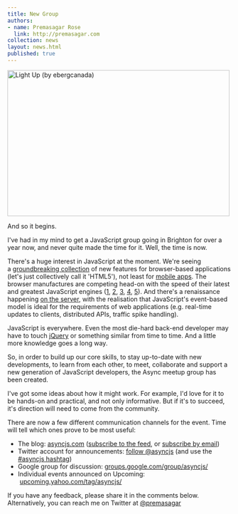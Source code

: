 ```yaml
---
title: New Group
authors:
- name: Premasagar Rose
  link: http://premasagar.com
collection: news
layout: news.html
published: true
---
```

<a href="http://www.flickr.com/photos/eberg/2176148762/" title="Light Up (by ebergcanada)"><img src="http://asyncjs.com/wp/wp-content/uploads/2010/05/2176148762_93f58f1128.jpg" title="Light Up (by ebergcanada)" alt="Light Up (by ebergcanada)" width="500" height="328" /></a>

And so it begins.

I've had in my mind to get a JavaScript group going in Brighton for over a year now, and never quite made the time for it. Well, the time is now.

There's a huge interest in JavaScript at the moment. We're seeing a <a href="http://apirocks.com/html5/html5.html#slide1">groundbreaking collection</a> of new features for browser-based applications (let's just collectively call it 'HTML5'), not least for <a href="http://www.quirksmode.org/blog/archives/2010/03/html5_apps.html">mobile apps</a>. The browser manufactures are competing head-on with the speed of their latest and greatest JavaScript engines (<a title="Firefox" href="http://antonywilliams.com/blog/2010/03/09/mozillas-comeback-in-javascript-performance/">1</a>, <a title="Safari" href="http://gizmodo.com/5283295/safari-4-available-now-dubbed-worlds-fastest-browser">2</a>, <a title="Opera" href="http://geektechnica.com/2009/12/move-over-chrome-opera-now-has-the-fastest-js-engine/">3</a>, <a title="Internet Explorer" href="http://blogs.msdn.com/ie/archive/2010/05/05/html5-and-same-markup-second-ie9-platform-preview-available-for-developers.aspx">4</a>, <a title="Chrome" href="http://chrome.blogspot.com/2010/05/pedal-to-chrome-metal-our-fastest-beta.html">5</a>). And there's a renaissance happening <a href="http://simonwillison.net/2009/Nov/23/node/">on the server</a>, with the realisation that JavaScript's event-based model is ideal for the requirements of web applications (e.g. real-time updates to clients, distributed APIs, traffic spike handling).

JavaScript is everywhere. Even the most die-hard back-end developer may have to touch <a href="http://jquery.com">jQuery</a> or something similar from time to time. And a little more knowledge goes a long way.

So, in order to build up our core skills, to stay up-to-date with new developments, to learn from each other, to meet, collaborate and support a new generation of JavaScript developers, the Async meetup group has been created.

I've got some ideas about how it might work. For example, I'd love for it to be hands-on and practical, and not only informative. But if it's to succeed, it's direction will need to come from the community.

There are now a few different communication channels for the event. Time will tell which ones prove to be most useful:
<ul>
    <li>The blog: <a href="http://asyncjs.com">asyncjs.com</a> (<a href="http://asyncjs.com/feed/">subscribe to the feed</a>, or <a href="http://feedburner.google.com/fb/a/mailverify?uri=asyncjs">subscribe by email</a>)</li>
    <li>Twitter account for announcements: <a href="http://twitter.com/asyncjs">follow @asyncjs</a> (and use the <a href="http://twitter.com/#search?q=%23asyncjs">#asyncjs hashtag</a>)</li>
    <li>Google group for discussion: <a href="http://groups.google.com/group/asyncjs/">groups.google.com/group/asyncjs/</a></li>
    <li>Individual events announced on Upcoming:  <a href="http://upcoming.yahoo.com/tag/asyncjs/">upcoming.yahoo.com/tag/asyncjs/</a></li>
</ul>
If you have any feedback, please share it in the comments below. Alternatively, you can reach me on Twitter at <a href="http://twitter.com/premasagar">@premasagar</a>
